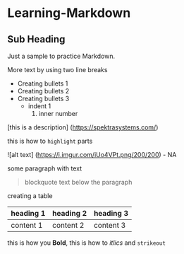 # Learning-Markdown 
## Sub Heading
Just a sample to practice Markdown.

More text by using two line breaks

- Creating bullets 1
- Creating bullets 2
- Creating bullets 3
  - indent 1
    1. inner number

[this is a description] (https://spektrasystems.com/)

this is how to `highlight` parts 

![alt text] (https://i.imgur.com/iUo4VPt.png/200/200) - NA

some paragraph with text
> blockquote text below the paragraph
> 
creating a table

| heading 1 | heading 2 | heading 3 |
| --- | --- | --- |
| content 1 | content 2 | content 3 |

this is how you **Bold**, this is how to *itlics* and `` strikeout ``
